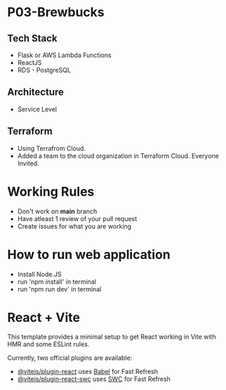 # P03-Brewbucks

## Tech Stack
- Flask or AWS Lambda Functions
- ReactJS
- RDS - PostgreSQL

## Architecture
- Service Level

## Terraform 
- Using Terrafrom Cloud.
- Added a team to the cloud organization in Terraform Cloud. Everyone Invited.

# Working Rules
- Don't work on **main** branch
- Have atleast 1 review of your pull request
- Create issues for what you are working

# How to run web application
- Install Node.JS
- run 'npm install' in terminal
- run 'npm run dev' in terminal

# React + Vite

This template provides a minimal setup to get React working in Vite with HMR and some ESLint rules.

Currently, two official plugins are available:

- [@vitejs/plugin-react](https://github.com/vitejs/vite-plugin-react/blob/main/packages/plugin-react/README.md) uses [Babel](https://babeljs.io/) for Fast Refresh
- [@vitejs/plugin-react-swc](https://github.com/vitejs/vite-plugin-react-swc) uses [SWC](https://swc.rs/) for Fast Refresh
